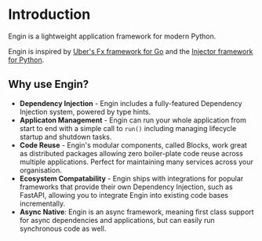 # Introduction

Engin is a lightweight application framework for modern Python.

Engin is inspired by [Uber's Fx framework for Go](https://github.com/uber-go/fx) and the
[Injector framework for Python](https://github.com/python-injector/injector).

## Why use Engin?

- **Dependency Injection** - Engin includes a fully-featured Dependency Injection system,
  powered by type hints.
- **Applicaton Management** - Engin can run your whole application from start to end with
  a simple call to `run()` including managing lifecycle startup and shutdown tasks. 
- **Code Reuse** - Engin's modular components, called Blocks, work great as distributed
  packages allowing zero boiler-plate code reuse across multiple applications. Perfect for
  maintaining many services across your organisation.
- **Ecosystem Compatability** - Engin ships with integrations for popular frameworks that
  provide their own Dependency Injection, such as FastAPI, allowing you to integrate
  Engin into existing code bases incrementally.
- **Async Native**: Engin is an async framework, meaning first class support for async
  dependencies and applications, but can easily run synchronous code as well.
